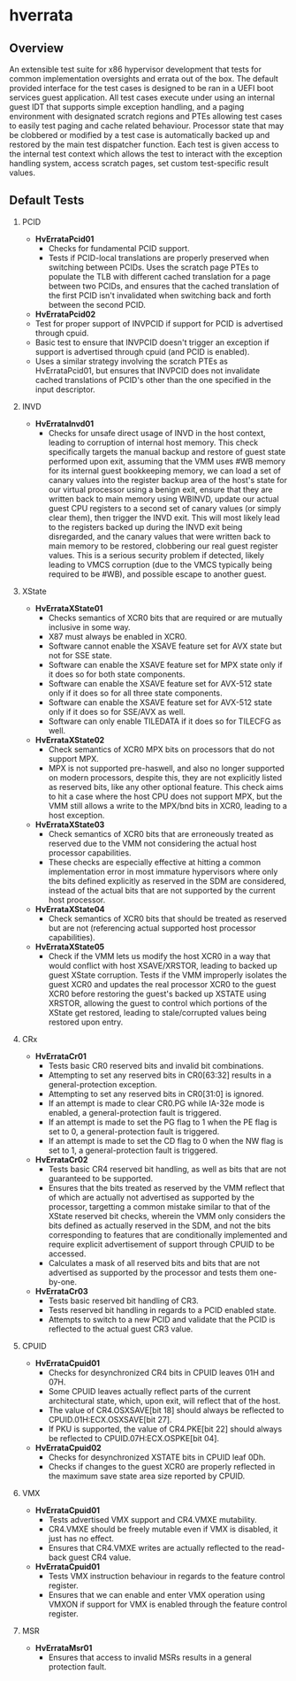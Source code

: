 # hverrata

## Overview
An extensible test suite for x86 hypervisor development that tests for common implementation oversights and errata out of the box.
The default provided interface for the test cases is designed to be ran in a UEFI boot services guest application.
All test cases execute under using an internal guest IDT that supports simple exception handling, and a paging environment with designated scratch regions and PTEs allowing test cases to easily test paging and cache related behaviour.
Processor state that may be clobbered or modified by a test case is automatically backed up and restored by the main test dispatcher function.
Each test is given access to the internal test context which allows the test to interact with the exception handling system, access scratch pages, set custom test-specific result values.

## Default Tests

1. PCID
    - **HvErrataPcid01**
      - Checks for fundamental PCID support.
      - Tests if PCID-local translations are properly preserved when switching between PCIDs.
        Uses the scratch page PTEs to populate the TLB with different cached translation for a page between two PCIDs,
        and ensures that the cached translation of the first PCID isn't invalidated when switching back and forth between the second PCID.
     - **HvErrataPcid02**
      - Test for proper support of INVPCID if support for PCID is advertised through cpuid.
      - Basic test to ensure that INVPCID doesn't trigger an exception if support is advertised through cpuid (and PCID is enabled).
      - Uses a similar strategy involving the scratch PTEs as HvErrataPcid01, but ensures that INVPCID does not invalidate cached translations of PCID's other than the one specified in the input descriptor.

3. INVD
    - **HvErrataInvd01**
      - Checks for unsafe direct usage of INVD in the host context, leading to corruption of internal host memory.
        This check specifically targets the manual backup and restore of guest state performed upon exit,
        assuming that the VMM uses #WB memory for its internal guest bookkeeping memory, we can load a set of canary values into the register backup area of the host's state for our virtual processor using a benign exit,
        ensure that they are written back to main memory using WBINVD, update our actual guest CPU registers to a second set of canary values (or simply clear them), then trigger the INVD exit. This will most likely lead
        to the registers backed up during the INVD exit being disregarded, and the canary values that were written back to main memory to be restored, clobbering our real guest register values. This is a serious security problem if detected,
        likely leading to VMCS corruption (due to the VMCS typically being required to be #WB), and possible escape to another guest.

4. XState
    - **HvErrataXState01**
       - Checks semantics of XCR0 bits that are required or are mutually inclusive in some way.
       - X87 must always be enabled in XCR0.
       - Software cannot enable the XSAVE feature set for AVX state but not for SSE state.
       - Software can enable the XSAVE feature set for MPX state only if it does so for both state components.
       - Software can enable the XSAVE feature set for AVX-512 state only if it does so for all three state components.
       - Software can enable the XSAVE feature set for AVX-512 state only if it does so for SSE/AVX as well.
       - Software can only enable TILEDATA if it does so for TILECFG as well.
    - **HvErrataXState02**
      - Check semantics of XCR0 MPX bits on processors that do not support MPX.
      - MPX is not supported pre-haswell, and also no longer supported on modern processors,
        despite this, they are not explicitly listed as reserved bits, like any other optional feature.
        This check aims to hit a case where the host CPU does not support MPX, but the VMM still
        allows a write to the MPX/bnd bits in XCR0, leading to a host exception.
    - **HvErrataXState03**
      - Check semantics of XCR0 bits that are erroneously treated as reserved due to the VMM not considering the actual host processor capabilities.
      - These checks are especially effective at hitting a common implementation error in most immature hypervisors where only the bits defined explicitly as reserved in the SDM are considered,
        instead of the actual bits that are not supported by the current host processor.
    - **HvErrataXState04**
      - Check semantics of XCR0 bits that should be treated as reserved but are not (referencing actual supported host processor capabilities).
    - **HvErrataXState05**
      - Check if the VMM lets us modify the host XCR0 in a way that would conflict with host XSAVE/XRSTOR, leading to backed up guest XState corruption.
        Tests if the VMM improperly isolates the guest XCR0 and updates the real processor XCR0 to the guest XCR0 before restoring the guest's
        backed up XSTATE using XRSTOR, allowing the guest to control which portions of the XState get restored, leading to stale/corrupted values being restored upon entry.
        
5. CRx
    - **HvErrataCr01**
      - Tests basic CR0 reserved bits and invalid bit combinations.
      - Attempting to set any reserved bits in CR0[63:32] results in a general-protection exception.
      - Attempting to set any reserved bits in CR0[31:0] is ignored.
      - If an attempt is made to clear CR0.PG while IA-32e mode is enabled, a general-protection fault is triggered.
      - If an attempt is made to set the PG flag to 1 when the PE flag is set to 0, a general-protection fault is triggered.
      - If an attempt is made to set the CD flag to 0 when the NW flag is set to 1, a general-protection fault is triggered.
    - **HvErrataCr02**
      - Tests basic CR4 reserved bit handling, as well as bits that are not guaranteed to be supported.
      - Ensures that the bits treated as reserved by the VMM reflect that of which are actually not advertised as supported by the processor,
       targetting a common mistake similar to that of the XState reserved bit checks, wherein the VMM only considers the bits defined as actually reserved in the SDM,
       and not the bits corresponding to features that are conditionally implemented and require explicit advertisement of support through CPUID to be accessed.
      - Calculates a mask of all reserved bits and bits that are not advertised as supported by the processor and tests them one-by-one.
    - **HvErrataCr03**
      - Tests basic reserved bit handling of CR3.
      - Tests reserved bit handling in regards to a PCID enabled state.
      - Attempts to switch to a new PCID and validate that the PCID is reflected to the actual guest CR3 value.
  
6. CPUID
    - **HvErrataCpuid01**
      - Checks for desynchronized CR4 bits in CPUID leaves 01H and 07H.
      - Some CPUID leaves actually reflect parts of the current architectural state, which, upon exit, will reflect that of the host.
      - The value of CR4.OSXSAVE[bit 18] should always be reflected to CPUID.01H:ECX.OSXSAVE[bit 27].
      - If PKU is supported, the value of CR4.PKE[bit 22] should always be reflected to CPUID.07H:ECX.OSPKE[bit 04].
    - **HvErrataCpuid02**
      - Checks for desynchronized XSTATE bits in CPUID leaf 0Dh.
      - Checks if changes to the guest XCR0 are properly reflected in the maximum save state area size reported by CPUID.
   
7. VMX
    - **HvErrataCpuid01**
      - Tests advertised VMX support and CR4.VMXE mutability.
      - CR4.VMXE should be freely mutable even if VMX is disabled, it just has no effect.
      - Ensures that CR4.VMXE writes are actually reflected to the read-back guest CR4 value.
    - **HvErrataCpuid01**
      - Tests VMX instruction behaviour in regards to the feature control register.
      - Ensures that we can enable and enter VMX operation using VMXON if support for VMX is enabled through the feature control register.
     
8. MSR
    - **HvErrataMsr01**
      - Ensures that access to invalid MSRs results in a general protection fault.
